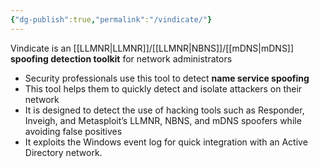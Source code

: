 ```yaml
---
{"dg-publish":true,"permalink":"/vindicate/"}
---
```


Vindicate is an [[LLMNR\|LLMNR]]/[[LLMNR\|NBNS]]/[[mDNS\|mDNS]] **spoofing detection toolkit** for network administrators
- Security professionals use this tool to detect **name service spoofing**
- This tool helps them to quickly detect and isolate attackers on their network
- It is designed to detect the use of hacking tools such as Responder, Inveigh, and Metasploit’s LLMNR, NBNS, and mDNS spoofers while avoiding false positives
- It exploits the Windows event log for quick integration with an Active Directory network.
